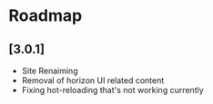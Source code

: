 # Roadmap

## [3.0.1]

- Site Renaiming 
- Removal of horizon UI related content
- Fixing hot-reloading that's not working currently

